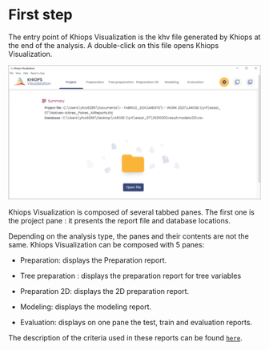 #  First step

The entry point of Khiops Visualization is the khv file generated by Khiops at the end of the analysis. A double-click on this file opens Khiops Visualization.

![](../../assets/images-khiops-guides/visualization/image6.png)

Khiops Visualization is composed of several tabbed panes. The first one is the project pane : it presents the report file and database locations.

Depending on the analysis type, the panes and their contents are not the same. Khiops Visualization can be composed with 5 panes:

  - Preparation: displays the Preparation report.

  - Tree preparation : displays the preparation report for tree variables

  - Preparation 2D: displays the 2D preparation report.

  - Modeling: displays the modeling report.

  - Evaluation: displays on one pane the test, train and evaluation reports.

The description of the criteria used in these reports can be found [`here`](criteria.md).
